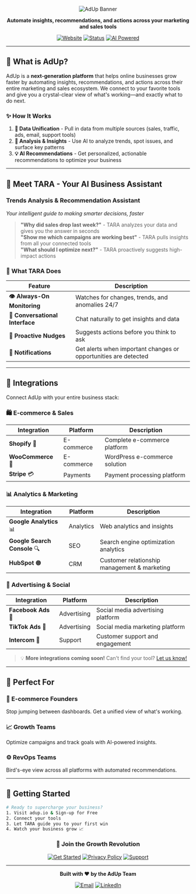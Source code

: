 
<div align="center">

![AdUp Banner](https://i.ibb.co/HZv6P23/adupbanner.png)

**Automate insights, recommendations, and actions across your marketing and sales tools**

[![Website](https://img.shields.io/badge/Website-adup.io-4F46E5?style=for-the-badge&logo=globe)](https://adup.io)
[![Status](https://img.shields.io/badge/Status-Live-00D084?style=for-the-badge)]()
[![AI Powered](https://img.shields.io/badge/AI-Powered-FF6B6B?style=for-the-badge&logo=openai)]()

</div>

---

## 🎯 What is AdUp?

AdUp is a **next-generation platform** that helps online businesses grow faster by automating insights, recommendations, and actions across their entire marketing and sales ecosystem. We connect to your favorite tools and give you a crystal-clear view of what's working—and exactly what to do next.

### ✨ How It Works

1. **📡 Data Unification** - Pull in data from multiple sources (sales, traffic, ads, email, support tools)
2. **🧠 Analysis & Insights** - Use AI to analyze trends, spot issues, and surface key patterns
3. **💡 AI Recommendations** - Get personalized, actionable recommendations to optimize your business

---

## 🤖 Meet TARA - Your AI Business Assistant

### **T**rends **A**nalysis & **R**ecommendation **A**ssistant

*Your intelligent guide to making smarter decisions, faster*

> **"Why did sales drop last week?"** - TARA analyzes your data and gives you the answer in seconds  
> **"Show me which campaigns are working best"** - TARA pulls insights from all your connected tools  
> **"What should I optimize next?"** - TARA proactively suggests high-impact actions  

### 🎪 What TARA Does

| Feature | Description |
|---------|-------------|
| **👁️ Always-On Monitoring** | Watches for changes, trends, and anomalies 24/7 |
| **💬 Conversational Interface** | Chat naturally to get insights and data |
| **🔔 Proactive Nudges** | Suggests actions before you think to ask |
| **📢 Notifications** | Get alerts when important changes or opportunities are detected |

---

## 🔗 Integrations

Connect AdUp with your entire business stack:

### 🛍️ E-commerce & Sales

| Integration | Platform | Description |
|-------------|----------|-------------|
| **Shopify** 🏪 | E-commerce | Complete e-commerce platform |
| **WooCommerce** 🛒 | E-commerce | WordPress e-commerce solution |
| **Stripe** 💳 | Payments | Payment processing platform |

### 📊 Analytics & Marketing

| Integration | Platform | Description |
|-------------|----------|-------------|
| **Google Analytics** 📊 | Analytics | Web analytics and insights |
| **Google Search Console** 🔍 | SEO | Search engine optimization analytics |
| **HubSpot** 🟠 | CRM | Customer relationship management & marketing |

### 📱 Advertising & Social

| Integration | Platform | Description |
|-------------|----------|-------------|
| **Facebook Ads** 📘 | Advertising | Social media advertising platform |
| **TikTok Ads** 🎵 | Advertising | Social media marketing platform |
| **Intercom** 💬 | Support | Customer support and engagement |

> 💡 **More integrations coming soon!** Can't find your tool? [Let us know!](https://adup.featurebase.app/)

---

## 🎯 Perfect For

### 🛒 E-commerce Founders
Stop jumping between dashboards. Get a unified view of what's working.

### 📈 Growth Teams  
Optimize campaigns and track goals with AI-powered insights.

### ⚙️ RevOps Teams
Bird's-eye view across all platforms with automated recommendations.

---

## 🚀 Getting Started

```bash
# Ready to supercharge your business?
1. Visit adup.io & Sign-up for Free
2. Connect your tools
3. Let TARA guide you to your first win
4. Watch your business grow 📈
```

<div align="center">

### 🌟 **Join the Growth Revolution**

[![Get Started](https://img.shields.io/badge/Get_Started-Free_Trial-4F46E5?style=for-the-badge&logo=rocket)](https://seller.adup.io/register?source=github_readme)
[![Privacy Policy](https://img.shields.io/badge/Privacy_Policy-View-00D084?style=for-the-badge&logo=book)](https://adup.io/privacy)
[![Support](https://img.shields.io/badge/Support-Get_Help-FF6B6B?style=for-the-badge&logo=help)](https://intercom.help/ad-up/en)

</div>

---

<div align="center">

**Built with ❤️ by the AdUp Team**



[![Email](https://img.shields.io/badge/Email-info@adup.io-EA4335?style=flat)](mailto:info@adup.io)
[![LinkedIn](https://img.shields.io/badge/LinkedIn-AdUp-0077B5?style=flat&logo=linkedin)](hhttps://www.linkedin.com/company/adup-tara)



</div>
